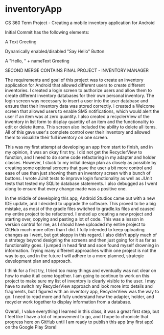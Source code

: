 # inventoryApp
CS 360 Term Project - Creating a mobile inventory application for Android

Initial Commit has the following elements:

A Text Greeting

Dynamically enabled/disabled "Say Hello" Button

A "Hello, " + nameText Greeting

SECOND MERGE CONTAINS FINAL PROJECT  - INVENTORY MANAGER

The requirements and goal of this project was to create an inventory application for Android
that allowed different users to create different inventories. I created a login screen to authorize users and allow
them to create different inventory databases for their own personal inventory. The login screen was
necessary to insert a user into the user database and ensure that their inventory data was stored correctly.
I created a Welcome screen that allowed users to enable SMS notifications, which would alert the user if 
an item was at zero quantity. I also created a recyclerView of the inventory in list form to 
display quantity of an item and the functionality to edit or delete items. This screen also included
the ability to delete all items. All of this gave user's complete control over their inventory
and allowed them to visualize their full inventory on one screen.

This was my first attempt at developing an app from start to finish, and in my opinion, it was an okay 
first try. I did not get the RecyclerView to function, and I need to do some code refactoring in my adapter
and holder classes. However, I stuck to my initial design plan as closely as possible by creating some optional
screens that gave the user a bit more control and ease of use than just showing them an inventory screen
with a bunch of buttons. I wrote JUnit tests to improve login functionality as well as JUnit tests that tested
my SQLite database statements. I also debugged as I went along to ensure that every change made was a positive one.

In the middle of developing this app, Android Studios came out with a new IDE update, and I decided to upgrade 
the software. This proved to be a big mistake, as most of the gradle files switched to gradle.ks files and 
caused my entire project to be refactored. I ended up creating a new project and starting over, copying and 
pasting a lot of code. This was a lesson in version control for me, as I should have uploaded my entire project
to GitHub much more often than I did. I fully intended to keep uploading changes as I went, but got sloppy in this
regard. I also didn't apply much of a strategy beyond designing the screens and then just going for it as 
far as functionality goes. I jumped in head first and soon found myself drowning in information. Trying many different
approaches within one project is not the way to go, and in the future I will adhere to a more planned, strategic development
plan and approach. 

I think for a first try, I tried too many things and eventually was not clear on how to make it all come together. I am 
going to continue to work on this project to make sure my list of inventory is clearly visible to the user. I may
have to switch my RecyclerView approach and look more into details and fragments, but I figured with an inventory app,
RecyclerView was the way to go. I need to read more and fully understand how the adapter, holder, and recycler work 
together to display information from a database. 

Overall, I value everything I learned in this class, it was a great first step, but I feel like I have a lot of 
improvement to go, and I hope to chronicle that progress here on GitHub until I am ready to publish this app 
(my first app) on the Google Play Store!

